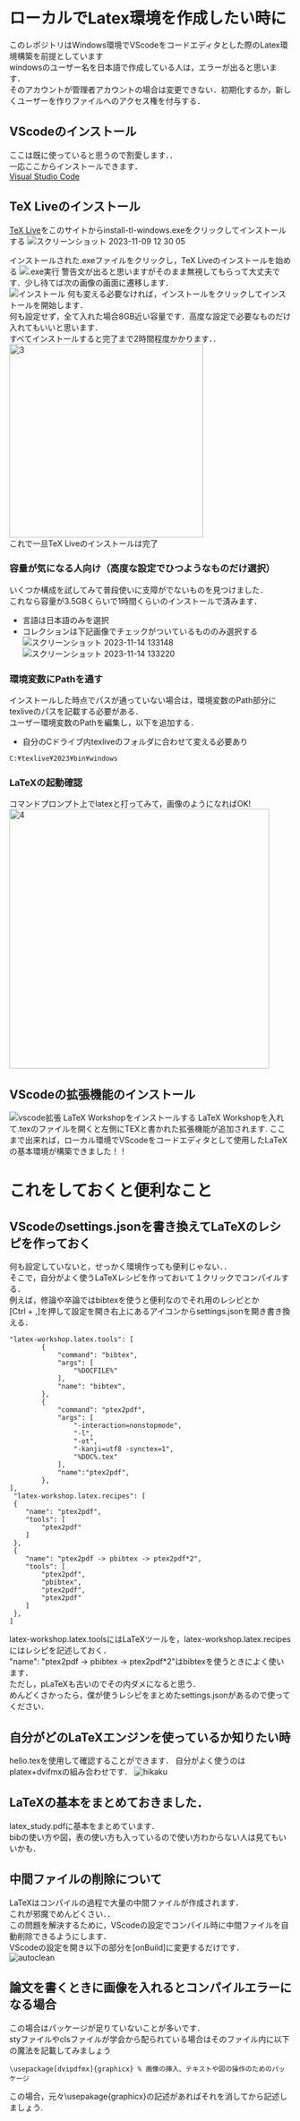 # ローカルでLatex環境を作成したい時に
このレポジトリはWindows環境でVScodeをコードエディタとした際のLatex環境構築を前提としています  
windowsのユーザー名を日本語で作成している人は，エラーが出ると思います．  
そのアカウントが管理者アカウントの場合は変更できない．初期化するか，新しくユーザーを作りファイルへのアクセス権を付与する．

## VScodeのインストール
ここは既に使っていると思うので割愛します．．    
一応ここからインストールできます．  
[Visual Studio Code](https://code.visualstudio.com/)

## TeX Liveのインストール
[TeX Live](https://www.tug.org/texlive/acquire-netinstall.html)をこのサイトからinstall-tl-windows.exeをクリックしてインストールする
![スクリーンショット 2023-11-09 12 30 05](https://github.com/YonedaRyo/Latex-VScode/assets/107024163/821013b0-da98-41f9-8e83-c76bce165f83)

インストールされた.exeファイルをクリックし，TeX Liveのインストールを始める 
![.exe実行](https://github.com/YonedaRyo/Latex-VScode/assets/107024163/e56ad00c-bbac-400d-b794-3ffdeda73a79)
警告文が出ると思いますがそのまま無視してもらって大丈夫です．少し待てば次の画像の画面に遷移します．  
![インストール](https://github.com/YonedaRyo/Latex-VScode/assets/107024163/b1f0c689-be40-4bb6-a8b8-0ba96bb318b4)
何も変える必要なければ，インストールをクリックしてインストールを開始します．  
何も設定せず，全て入れた場合8GB近い容量です．高度な設定で必要なものだけ入れてもいいと思います．  
すべてインストールすると完了まで2時間程度かかります．．  
<img width="346" alt="3" src="https://github.com/YonedaRyo/Latex-VScode/assets/107024163/f8937a6a-98fe-4ed2-b620-534ef5668921">  
これで一旦TeX Liveのインストールは完了

### 容量が気になる人向け（高度な設定でひつようなものだけ選択）
いくつか構成を試してみて普段使いに支障がでないものを見つけました．  
これなら容量が3.5GBくらいで1時間くらいのインストールで済みます．  
* 言語は日本語のみを選択
* コレクションは下記画像でチェックがついているもののみ選択する 
![スクリーンショット 2023-11-14 133148](https://github.com/YonedaRyo/Latex-VScode/assets/107024163/cfed139a-9a89-4d9b-b331-b89bbcc8d34d)
![スクリーンショット 2023-11-14 133220](https://github.com/YonedaRyo/Latex-VScode/assets/107024163/190280a1-c78f-499d-9b7b-3f0646ce94f5)


### 環境変数にPathを通す
インストールした時点でパスが通っていない場合は，環境変数のPath部分にtexliveのパスを記載する必要がある．  
ユーザー環境変数のPathを編集し，以下を追加する．
* 自分のCドライブ内texliveのフォルダに合わせて変える必要あり
```
C:¥texlive¥2023¥bin¥windows
```

### LaTeXの起動確認
コマンドプロンプト上でlatexと打ってみて，画像のようになればOK!  
<img width="464" alt="4" src="https://github.com/YonedaRyo/Latex-VScode/assets/107024163/8cbb1709-08a5-4b1a-b7d5-026e18c6a14a">

## VScodeの拡張機能のインストール
![vscode拡張](https://github.com/YonedaRyo/Latex-VScode/assets/107024163/562d51db-f874-47b3-9558-331a53332530)
LaTeX Workshopをインストールする
LaTeX Workshopを入れて.texのファイルを開くと左側にTEXと書かれた拡張機能が追加されます.
ここまで出来れば，ローカル環境でVScodeをコードエディタとして使用したLaTeXの基本環境が構築できました！！

# これをしておくと便利なこと
## VScodeのsettings.jsonを書き換えてLaTeXのレシピを作っておく
何も設定していないと，せっかく環境作っても便利じゃない．．  
そこで，自分がよく使うLaTeXレシピを作っておいて１クリックでコンパイルする．  
例えば，修論や卒論ではbibtexを使うと便利なのでそれ用のレシピとか  
[Ctrl + ,]を押して設定を開き右上にあるアイコンからsettings.jsonを開き書き換える．  
```
"latex-workshop.latex.tools": [
        {
            "command": "bibtex",
            "args": [
                "%DOCFILE%"
            ],
            "name": "bibtex",
        },
        {
            "command": "ptex2pdf",
            "args": [
                "-interaction=nonstopmode",
                "-l",
                "-ot",
                "-kanji=utf8 -synctex=1",
                "%DOC%.tex"
            ],
            "name":"ptex2pdf",
        },
],
 "latex-workshop.latex.recipes": [
 {
    "name": "ptex2pdf",
    "tools": [
        "ptex2pdf"
    ]
 },
 {
    "name": "ptex2pdf -> pbibtex -> ptex2pdf*2",
    "tools": [
        "ptex2pdf",
        "pbibtex",
        "ptex2pdf",
        "ptex2pdf"
    ]
 },
]
```
latex-workshop.latex.toolsにはLaTeXツールを，latex-workshop.latex.recipesにはレシピを記述しておく．   
"name": "ptex2pdf -> pbibtex -> ptex2pdf*2"はbibtexを使うときによく使います．  
ただし，pLaTeXも古いのでその内ダメになると思う．   
めんどくさかったら，僕が使うレシピをまとめたsettings.jsonがあるので使ってください．

## 自分がどのLaTeXエンジンを使っているか知りたい時
hello.texを使用して確認することができます．
自分がよく使うのはplatex+dvifmxの組み合わせです．
![hikaku](https://github.com/YonedaRyo/Latex-VScode/assets/107024163/816e90b6-f8d7-4df3-ab6e-e257ffaa77c0)

## LaTeXの基本をまとめておきました．
latex_study.pdfに基本をまとめています．  
bibの使い方や図，表の使い方も入っているので使い方わからない人は見てもいいかも．

## 中間ファイルの削除について
LaTeXはコンパイルの過程で大量の中間ファイルが作成されます．  
これが邪魔でめんどくさい．．  
この問題を解決するために，VScodeの設定でコンパイル時に中間ファイルを自動削除できるようにします．  
 VScodeの設定を開き以下の部分を[onBuild]に変更するだけです．  
![autoclean](https://github.com/YonedaRyo/Latex-VScode/assets/107024163/59bbadeb-9a40-4297-ae02-ac7de59611a7)

## 論文を書くときに画像を入れるとコンパイルエラーになる場合
この場合はパッケージが足りていないことが多いです．  
styファイルやclsファイルが学会から配られている場合はそのファイル内に以下の魔法を記載してみましょう  
```
\usepackage[dvipdfmx]{graphicx} % 画像の挿入、テキストや図の操作のためのパッケージ
```
この場合，元々\usepakage{graphicx}の記述があればそれを消してから記述しましょう.  

